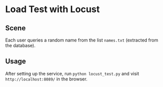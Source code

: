 # Load Test with Locust

## Scene

Each user queries a random name from the list `names.txt` (extracted from the database).

## Usage
After setting up the service, run `python locust_test.py` and visit `http://localhost:8089/` in the browser.
